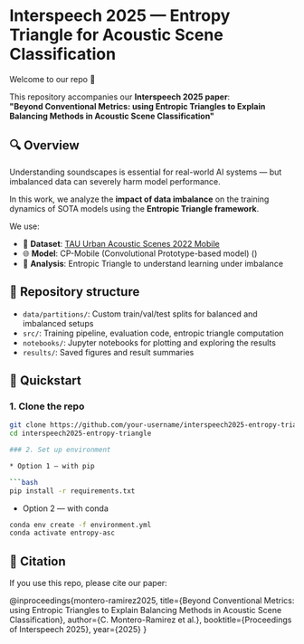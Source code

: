 # Interspeech 2025 — Entropy Triangle for Acoustic Scene Classification

Welcome to our repo 🥳

This repository accompanies our **Interspeech 2025 paper**:  
**"Beyond Conventional Metrics: using Entropic Triangles to Explain Balancing Methods in Acoustic Scene Classification"**

## 🔍 Overview

Understanding soundscapes is essential for real-world AI systems — but imbalanced data can severely harm model performance.

In this work, we analyze the **impact of data imbalance** on the training dynamics of SOTA models using the **Entropic Triangle framework**.

We use:

- 🧠 **Dataset**: [TAU Urban Acoustic Scenes 2022 Mobile](https://zenodo.org/record/7018880)
- 🌐 **Model**: CP-Mobile (Convolutional Prototype-based model) ()
- 🔺 **Analysis**: Entropic Triangle to understand learning under imbalance

## 📁 Repository structure

- `data/partitions/`: Custom train/val/test splits for balanced and imbalanced setups
- `src/`: Training pipeline, evaluation code, entropic triangle computation
- `notebooks/`: Jupyter notebooks for plotting and exploring the results
- `results/`: Saved figures and result summaries

## 🚀 Quickstart

### 1. Clone the repo

```bash
git clone https://github.com/your-username/interspeech2025-entropy-triangle.git
cd interspeech2025-entropy-triangle

### 2. Set up environment

* Option 1 — with pip

```bash
pip install -r requirements.txt
```

* Option 2 — with conda

```bash
conda env create -f environment.yml
conda activate entropy-asc
```

## 📜 Citation

If you use this repo, please cite our paper:

@inproceedings{montero-ramirez2025,
  title={Beyond Conventional Metrics: using Entropic Triangles to Explain Balancing Methods in Acoustic Scene Classification},
  author={C. Montero-Ramirez et al.},
  booktitle={Proceedings of Interspeech 2025},
  year={2025}
}
